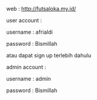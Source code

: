 web : http://futsaloka.my.id/


user account : 

username : afrialdi

password : Bismillah


atau dapat sign up terlebih dahulu



admin account :

username : admin

password : Bismillah
